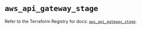 # `aws_api_gateway_stage`

Refer to the Terraform Registry for docs: [`aws_api_gateway_stage`](https://registry.terraform.io/providers/hashicorp/aws/5.99.1/docs/resources/api_gateway_stage).

